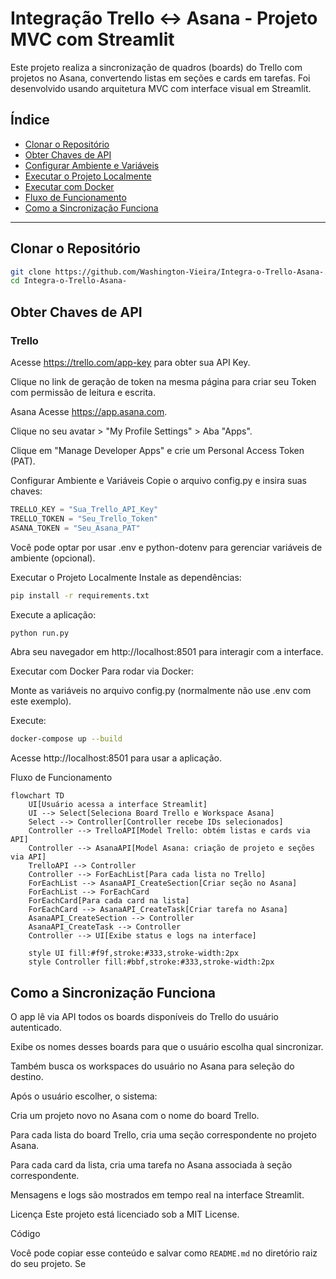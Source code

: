 # Integração Trello ↔ Asana - Projeto MVC com Streamlit

Este projeto realiza a sincronização de quadros (boards) do Trello com projetos no Asana, convertendo listas em seções e cards em tarefas. Foi desenvolvido usando arquitetura MVC com interface visual em Streamlit.

## Índice

- [Clonar o Repositório](#clonar-o-repositório)
- [Obter Chaves de API](#obter-chaves-de-api)
- [Configurar Ambiente e Variáveis](#configurar-ambiente-e-variáveis)
- [Executar o Projeto Localmente](#executar-o-projeto-localmente)
- [Executar com Docker](#executar-com-docker)
- [Fluxo de Funcionamento](#fluxo-de-funcionamento)
- [Como a Sincronização Funciona](#como-a-sincronização-funciona)

---

## Clonar o Repositório

```bash
git clone https://github.com/Washington-Vieira/Integra-o-Trello-Asana-.git
cd Integra-o-Trello-Asana-
```

## Obter Chaves de API

### Trello
Acesse https://trello.com/app-key para obter sua API Key.

Clique no link de geração de token na mesma página para criar seu Token com permissão de leitura e escrita.

Asana
Acesse https://app.asana.com.

Clique no seu avatar > "My Profile Settings" > Aba "Apps".

Clique em "Manage Developer Apps" e crie um Personal Access Token (PAT).

Configurar Ambiente e Variáveis
Copie o arquivo config.py e insira suas chaves:

```python
TRELLO_KEY = "Sua_Trello_API_Key"
TRELLO_TOKEN = "Seu_Trello_Token"
ASANA_TOKEN = "Seu_Asana_PAT"
```

Você pode optar por usar .env e python-dotenv para gerenciar variáveis de ambiente (opcional).

Executar o Projeto Localmente
Instale as dependências:

```bash
pip install -r requirements.txt
```

Execute a aplicação:

```bash
python run.py
```
Abra seu navegador em http://localhost:8501 para interagir com a interface.

Executar com Docker
Para rodar via Docker:

Monte as variáveis no arquivo config.py (normalmente não use .env com este exemplo).

Execute:

```bash
docker-compose up --build
```
Acesse http://localhost:8501 para usar a aplicação.

Fluxo de Funcionamento
```mermaid
flowchart TD
    UI[Usuário acessa a interface Streamlit]
    UI --> Select[Seleciona Board Trello e Workspace Asana]
    Select --> Controller[Controller recebe IDs selecionados]
    Controller --> TrelloAPI[Model Trello: obtém listas e cards via API]
    Controller --> AsanaAPI[Model Asana: criação de projeto e seções via API]
    TrelloAPI --> Controller
    Controller --> ForEachList[Para cada lista no Trello]
    ForEachList --> AsanaAPI_CreateSection[Criar seção no Asana]
    ForEachList --> ForEachCard
    ForEachCard[Para cada card na lista]
    ForEachCard --> AsanaAPI_CreateTask[Criar tarefa no Asana]
    AsanaAPI_CreateSection --> Controller
    AsanaAPI_CreateTask --> Controller
    Controller --> UI[Exibe status e logs na interface]

    style UI fill:#f9f,stroke:#333,stroke-width:2px
    style Controller fill:#bbf,stroke:#333,stroke-width:2px
```

## Como a Sincronização Funciona
O app lê via API todos os boards disponíveis do Trello do usuário autenticado.

Exibe os nomes desses boards para que o usuário escolha qual sincronizar.

Também busca os workspaces do usuário no Asana para seleção do destino.

Após o usuário escolher, o sistema:

Cria um projeto novo no Asana com o nome do board Trello.

Para cada lista do board Trello, cria uma seção correspondente no projeto Asana.

Para cada card da lista, cria uma tarefa no Asana associada à seção correspondente.

Mensagens e logs são mostrados em tempo real na interface Streamlit.

Licença
Este projeto está licenciado sob a MIT License.

Código

Você pode copiar esse conteúdo e salvar como `README.md` no diretório raiz do seu projeto. Se